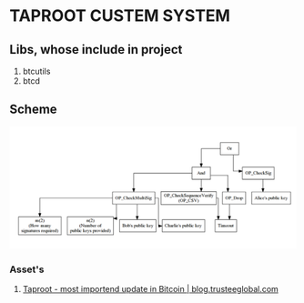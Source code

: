 # TAPROOT CUSTEM SYSTEM 

## Libs, whose include in project 
1. btcutils
2. btcd


## Scheme

![scheme](assets/scheme.png)

### Asset's 

1. [Taproot - most importend update in Bitcoin | blog.trusteeglobal.com](https://blog.trusteeglobal.com/ru/taproot-obnovlenie-v-protokole-bitcoin/)